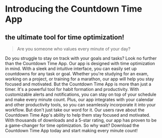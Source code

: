 <h1>Introducing the Countdown Time App</h1>
<h2>the ultimate tool for time optimization!</h2>
   

>Are you someone who values every minute of your day?

<p>Do you struggle to stay on track with your goals and tasks? Look no further than the Countdown Time App.
Our app is designed with time optimization in mind. With a sleek and intuitive interface, you can easily set up countdowns for any task or goal. Whether you're studying for an exam, working on a project, or training for a marathon, our app will help you stay focused and motivated.
But the Countdown Time App is more than just a timer. It's a powerful tool for habit formation and productivity. With customizable alerts and notifications, you can stay on top of your schedule and make every minute count. Plus, our app integrates with your calendar and other productivity tools, so you can seamlessly incorporate it into your workflow.
But don't just take our word for it. Our users rave about the Countdown Time App's ability to help them stay focused and motivated. With thousands of downloads and a 5-star rating, our app has proven to be a game-changer for time optimization.
So why wait? Download the Countdown Time App today and start making every minute count!</p>
